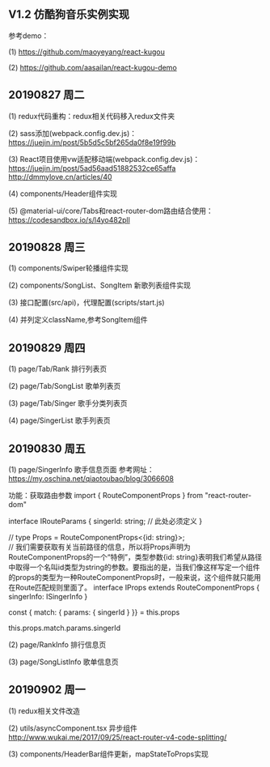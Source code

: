 ## V1.2 仿酷狗音乐实例实现
参考demo：

(1) https://github.com/maoyeyang/react-kugou

(2) https://github.com/aasailan/react-kugou-demo

## 20190827 周二
(1) redux代码重构：redux相关代码移入redux文件夹

(2) sass添加(webpack.config.dev.js)：
https://juejin.im/post/5b5d5c5bf265da0f8e19f99b

(3) React项目使用vw适配移动端(webpack.config.dev.js)：
https://juejin.im/post/5ad56aad51882532ce65affa<br>
http://dmmylove.cn/articles/40

(4) components/Header组件实现

(5) @material-ui/core/Tabs和react-router-dom路由结合使用：
https://codesandbox.io/s/l4yo482pll

## 20190828 周三
(1) components/Swiper轮播组件实现

(2) components/SongList、SongItem 新歌列表组件实现

(3) 接口配置(src/api)，代理配置(scripts/start.js)

(4) 并列定义className,参考SongItem组件

## 20190829 周四
(1) page/Tab/Rank 排行列表页

(2) page/Tab/SongList 歌单列表页

(3) page/Tab/Singer 歌手分类列表页

(4) page/SingerList 歌手列表页

## 20190830 周五
(1) page/SingerInfo 歌手信息页面
参考网址：https://my.oschina.net/qiaotoubao/blog/3066608

功能：获取路由参数
import { RouteComponentProps } from "react-router-dom"

interface IRouteParams {
  singerId: string; // 此处必须定义
}

// type Props = RouteComponentProps<{id: string}>;<br>
// 我们需要获取有关当前路径的信息，所以将Props声明为RouteComponentProps的一个“特例”，类型参数{id: string}表明我们希望从路径中取得一个名叫id类型为string的参数。要指出的是，当我们像这样写定一个组件的props的类型为一种RouteComponentProps时，一般来说，这个组件就只能用在Route匹配规则里面了。
interface IProps extends RouteComponentProps<IRouteParams> {
  singerInfo: ISingerInfo
}

const { match: { params: { singerId } }} = this.props

this.props.match.params.singerId

(2) page/RankInfo 排行信息页

(3) page/SongListInfo 歌单信息页

## 20190902 周一
(1) redux相关文件改造

(2) utils/asyncComponent.tsx 异步组件
http://www.wukai.me/2017/09/25/react-router-v4-code-splitting/

(3) components/HeaderBar组件更新，mapStateToProps实现

